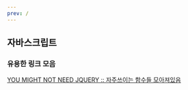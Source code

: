 ```yaml
---
prev: /
---
```

## 자바스크립트

### 유용한 링크 모음 

[YOU MIGHT NOT NEED JQUERY :: 자주쓰이는 함수들 모아져있음](http://youmightnotneedjquery.com/)
